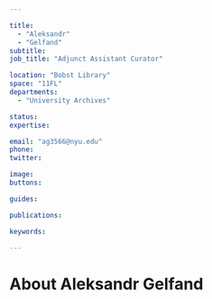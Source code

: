 ```yaml
---

title:
  - "Aleksandr"
  - "Gelfand"
subtitle: 
job_title: "Adjunct Assistant Curator"

location: "Bobst Library"
space: "11FL"
departments:
  - "University Archives"

status: 
expertise:

email: "ag3566@nyu.edu"
phone: 
twitter: 

image: 
buttons:

guides:

publications:

keywords:

---
```


# About Aleksandr Gelfand


